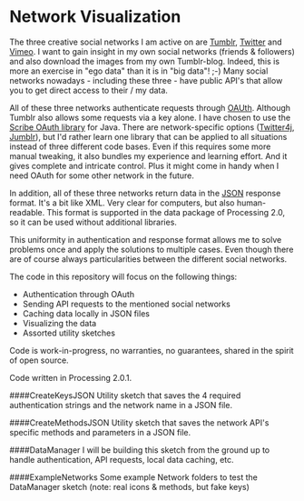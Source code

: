 Network Visualization
================

The three creative social networks I am active on are [Tumblr](http://artandcode.tumblr.com/),
[Twitter](https://twitter.com/AmnonOwed) and [Vimeo](http://vimeo.com/amnon).
I want to gain insight in my own social networks (friends & followers) and also download the images from my own Tumblr-blog.
Indeed, this is more an exercise in "ego data" than it is in "big data"! ;-)
Many social networks nowadays - including these three - have public API's that allow you to get direct access to their / my data.

All of these three networks authenticate requests through [OAUth](http://oauth.net/).
Although Tumblr also allows some requests via a key alone.
I have chosen to use the [Scribe OAuth library](https://github.com/fernandezpablo85/scribe-java) for Java.
There are network-specific options ([Twitter4j](http://twitter4j.org/en/index.html), [Jumblr](https://github.com/tumblr/jumblr)),
but I'd rather learn one library that can be applied to all situations instead of three different code bases.
Even if this requires some more manual tweaking, it also bundles my experience and learning effort.
And it gives complete and intricate control. Plus it might come in handy when I need OAuth for some other network in the future.

In addition, all of these three networks return data in the [JSON](http://www.json.org/) response format.
It's a bit like XML. Very clear for computers, but also human-readable.
This format is supported in the data package of Processing 2.0, so it can be used without additional libraries.

This uniformity in authentication and response format allows me to solve problems once and apply the solutions to multiple cases.
Even though there are of course always particularities between the different social networks.

The code in this repository will focus on the following things:

- Authentication through OAuth
- Sending API requests to the mentioned social networks
- Caching data locally in JSON files
- Visualizing the data
- Assorted utility sketches

Code is work-in-progress, no warranties, no guarantees, shared in the spirit of open source.

Code written in Processing 2.0.1.

####CreateKeysJSON
Utility sketch that saves the 4 required authentication strings and the network name in a JSON file.

####CreateMethodsJSON
Utility sketch that saves the network API's specific methods and parameters in a JSON file.

####DataManager
I will be building this sketch from the ground up to handle authentication, API requests, local data caching, etc.

####ExampleNetworks
Some example Network folders to test the DataManager sketch (note: real icons & methods, but fake keys)
